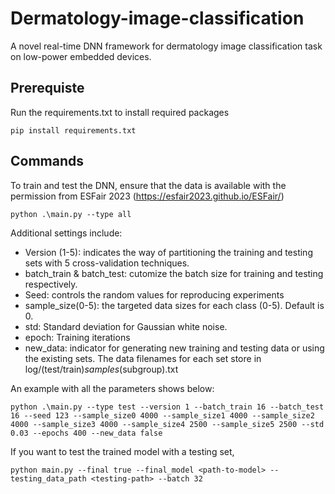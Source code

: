 # Dermatology-image-classification
A novel real-time DNN framework for dermatology image classification task on low-power embedded devices.

## Prerequiste
Run the requirements.txt to install required packages
```
pip install requirements.txt
```

## Commands
To train and test the DNN, ensure that the data is available with the permission from ESFair 2023 (https://esfair2023.github.io/ESFair/)

```
python .\main.py --type all
```
Additional settings include:
* Version (1-5): indicates the way of partitioning the training and testing sets with 5 cross-validation techniques.
* batch_train & batch_test: cutomize the batch size for training and testing respectively.
* Seed: controls the random values for reproducing experiments
* sample_size(0-5): the targeted data sizes for each class (0-5). Default is 0.
* std: Standard deviation for Gaussian white noise.
* epoch: Training iterations
* new_data: indicator for generating new training and testing data or using the existing sets. The data filenames for each set store in log/(test/train)_samples_(subgroup).txt

An example with all the parameters shows below:
```
python .\main.py --type test --version 1 --batch_train 16 --batch_test 16 --seed 123 --sample_size0 4000 --sample_size1 4000 --sample_size2 4000 --sample_size3 4000 --sample_size4 2500 --sample_size5 2500 --std 0.03 --epochs 400 --new_data false
```

If you want to test the trained model with a testing set,
```
python main.py --final true --final_model <path-to-model> --testing_data_path <testing-path> --batch 32
```
